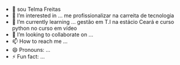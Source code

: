 - 👋 sou Telma Freitas
- 👀 I’m interested in ... me profissionalizar na carreita de tecnologia
- 🌱 I’m currently learning ... gestão em T.I na estácio Ceará e curso python no curso em vídeo
- 💞️ I’m looking to collaborate on ...
- 📫 How to reach me ...
- 😄 Pronouns: ...
- ⚡ Fun fact: ...

<!---
telmaf80/telmaf80 is a ✨ special ✨ repository because its `README.md` (this file) appears on your GitHub profile.
You can click the Preview link to take a look at your changes.
--->
